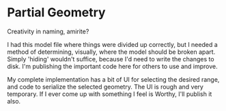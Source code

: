 Partial Geometry
===
Creativity in naming, amirite?

I had this model file where things were divided up correctly, but I needed a method of determining, visually,
where the model should be broken apart. Simply 'hiding' wouldn't suffice, because I'd need to write the changes to
disk. I'm publishing the important code here for others to use and improve.

My complete implementation has a bit of UI for selecting the desired range, and code to serialize the selected
geometry. The UI is rough and very temporary. If I ever come up with something I feel is Worthy, I'll publish it also.

